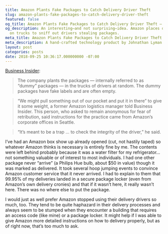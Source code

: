 ```yaml
---
title: Amazon Plants Fake Packages to Catch Delivery Driver Theft
slug: amazon-plants-fake-packages-to-catch-delivery-driver-theft
featured: false
og_title: Amazon Plants Fake Packages to Catch Delivery Driver Theft – Johnathan.org
og_description: An interesting–and not surprising–idea. Amazon places dummy packages
  on trucks to sniff out drivers stealing packages.
meta_title: Amazon Plants Fake Packages to Catch Delivery Driver Theft – Johnathan.org
meta_description: A hand-crafted technology product by Johnathan Lyman
layout: post
categories: posts
date: 2018-09-25 10:36:17.000000000 -07:00
---
```


[Business Insider](https://www.businessinsider.com/amazon-sets-traps-for-drivers-2018-9):

> The company plants the packages — internally referred to as “dummy” packages — in the trucks of drivers at random. The dummy packages have fake labels and are often empty.

> “We might pull something out of our pocket and put it in there” to give it some weight, a former Amazon logistics manager told Business Insider. This person, who asked to remain anonymous for fear of retribution, said instructions for the practice came from Amazon’s corporate offices in Seattle.

> “It’s meant to be a trap … to check the integrity of the driver,” he said.

I’ve had an Amazon box show up already opened (cut, not hastily taped) so whatever Amazon thinks is necessary is entirely fine by me. The contents were left behind probably because it was a water filter for my refrigerator… not something valuable or of interest to most individuals. I had one other package never “arrive” (a Philips Hue bulb, about $50 in value) though it was marked as delivered. It took several hoop jumping events to convince Amazon customer service that it never arrived. I had to explain to them that 99.95% of my deliveries landed in a secure package locker (even from Amazon’s own delivery cronies) and that if it wasn’t here, it really wasn’t here. There was no where else to put the package.

I would just as well prefer Amazon stopped using their delivery drivers so much, too. They tend to be quite haphazard in their delivery processes and always seem to be stumped when they encounter a building that requires an access code (like mine) or a package locker. It might help if I was able to give Amazon more detailed instructions on how to delivery properly, but as of right now, that’s too much to ask.

